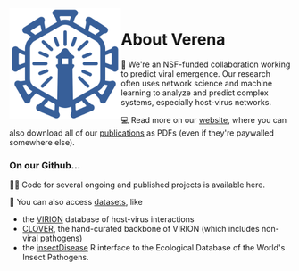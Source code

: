 <img align="left" src="https://github.com/viralemergence/.github/blob/main/profile/Verena%20Icon_Light%20Blue.png" width="200">

# About Verena

🦠 We're an NSF-funded collaboration working to predict viral emergence. Our research often uses network science and machine learning to analyze and predict complex systems, especially host-virus networks. 

💻 Read more on our [website](viralemergence.org), where you can also download all of our [publications](https://www.viralemergence.org/work) as PDFs (even if they're paywalled somewhere else).

### On our Github...

👩‍💻 Code for several ongoing and published projects is available here.

🔢 You can also access [datasets](https://www.viralemergence.org/data), like 
- the [VIRION](https://www.github.com/viralemergence/virion) database of host-virus interactions 
- [CLOVER](https://www.github.com/viralemergence/clover), the hand-curated backbone of VIRION (which includes non-viral pathogens) 
- the [insectDisease](https://www.github.com/viralemergence/insectDisease) R interface to the Ecological Database of the World's Insect Pathogens.
